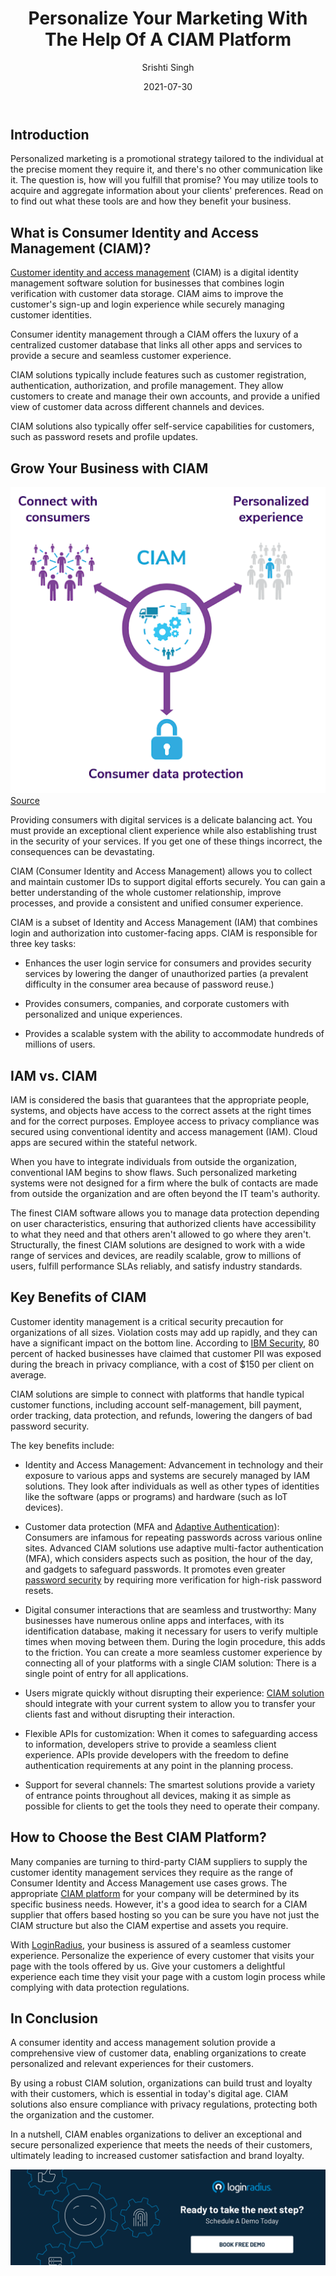 ﻿---
title: "Personalize Your Marketing With The Help Of A CIAM Platform"
date: "2021-07-30"
coverImage: "personalized-marketing.jpg"
tags: ["ciam solution","data security","cx","authentication"]
author: "Srishti Singh"
description: "Personalized marketing is a promotional strategy tailored to the individual at the precise moment they require it, and there's no other communication like it. The question is, how will you fulfill that promise? You may utilize tools to acquire and aggregate information about your clients' preferences. Read on to find out what these tools are and how they benefit your business."
metadescription: "Personalization is the key to success in today’s era. This can be achieved through a CIAM solution. Read on to know more about CIAM and personalized marketing."
metatitle: "How To Achieve Effective Personalized Marketing With CIAM?"
---
## Introduction

Personalized marketing is a promotional strategy tailored to the individual at the precise moment they require it, and there's no other communication like it. The question is, how will you fulfill that promise? You may utilize tools to acquire and aggregate information about your clients' preferences. Read on to find out what these tools are and how they benefit your business.

## What is Consumer Identity and Access Management (CIAM)?

[Customer identity and access management](https://www.loginradius.com/blog/identity/customer-identity-and-access-management/) (CIAM) is a digital identity management software solution for businesses that combines login verification with customer data storage. CIAM aims to improve the customer's sign-up and login experience while securely managing customer identities.

Consumer identity management through a CIAM offers the luxury of a centralized customer database that links all other apps and services to provide a secure and seamless customer experience. 

CIAM solutions typically include features such as customer registration, authentication, authorization, and profile management. They allow customers to create and manage their own accounts, and provide a unified view of customer data across different channels and devices. 

CIAM solutions also typically offer self-service capabilities for customers, such as password resets and profile updates.

## Grow Your Business with CIAM

![personalized-marketing-experience](personalized-marketing-experience.png)
<a rel="nofollow" href="https://groupcis.com/wp-content/uploads/2019/07/CIAM..png">Source</a>

Providing consumers with digital services is a delicate balancing act. You must provide an exceptional client experience while also establishing trust in the security of your services. If you get one of these things incorrect, the consequences can be devastating.

CIAM (Consumer Identity and Access Management) allows you to collect and maintain customer IDs to support digital efforts securely. You can gain a better understanding of the whole customer relationship, improve processes, and provide a consistent and unified consumer experience.

CIAM is a subset of Identity and Access Management (IAM) that combines login and authorization into customer-facing apps. CIAM is responsible for three key tasks:
  
-   Enhances the user login service for consumers and provides security services by lowering the danger of unauthorized parties (a prevalent difficulty in the consumer area because of password reuse.)
    
-   Provides consumers, companies, and corporate customers with personalized and unique experiences.
    
-   Provides a scalable system with the ability to accommodate hundreds of millions of users.
    
## IAM vs. CIAM

IAM is considered the basis that guarantees that the appropriate people, systems, and objects have access to the correct assets at the right times and for the correct purposes. Employee access to privacy compliance was secured using conventional identity and access management (IAM). Cloud apps are secured within the stateful network.

When you have to integrate individuals from outside the organization, conventional IAM begins to show flaws. Such personalized marketing systems were not designed for a firm where the bulk of contacts are made from outside the organization and are often beyond the IT team's authority.

The finest CIAM software allows you to manage data protection depending on user characteristics, ensuring that authorized clients have accessibility to what they need and that others aren't allowed to go where they aren't. Structurally, the finest CIAM solutions are designed to work with a wide range of services and devices, are readily scalable, grow to millions of users, fulfill performance SLAs reliably, and satisfy industry standards.

## Key Benefits of CIAM

Customer identity management is a critical security precaution for organizations of all sizes. Violation costs may add up rapidly, and they can have a significant impact on the bottom line. According to <a rel="nofollow" href="https://www.ibm.com/security/data-breach">IBM Security</a>, 80 percent of hacked businesses have claimed that customer PII was exposed during the breach in privacy compliance, with a cost of $150 per client on average.
  
CIAM solutions are simple to connect with platforms that handle typical customer functions, including account self-management, bill payment, order tracking, data protection, and refunds, lowering the dangers of bad password security.

The key benefits include:

-   Identity and Access Management: Advancement in technology and their exposure to various apps and systems are securely managed by IAM solutions. They look after individuals as well as other types of identities like the software (apps or programs) and hardware (such as IoT devices).
    
-   Customer data protection (MFA and [Adaptive Authentication](https://www.loginradius.com/blog/start-with-identity/adaptive-authentication/)): Consumers are infamous for repeating passwords across various online sites. Advanced CIAM solutions use adaptive multi-factor authentication (MFA), which considers aspects such as position, the hour of the day, and gadgets to safeguard passwords. It promotes even greater [password security](https://www.loginradius.com/blog/engineering/password-security-best-practices-compliance/) by requiring more verification for high-risk password resets.
    
-   Digital consumer interactions that are seamless and trustworthy: Many businesses have numerous online apps and interfaces, with its identification database, making it necessary for users to verify multiple times when moving between them. During the login procedure, this adds to the friction. You can create a more seamless customer experience by connecting all of your platforms with a single CIAM solution: There is a single point of entry for all applications.
    
-   Users migrate quickly without disrupting their experience: [CIAM solution](https://www.loginradius.com/blog/start-with-identity/customer-identity-and-access-management/) should integrate with your current system to allow you to transfer your clients fast and without disrupting their interaction.
    
-   Flexible APIs for customization: When it comes to safeguarding access to information, developers strive to provide a seamless client experience. APIs provide developers with the freedom to define authentication requirements at any point in the planning process.
    
-   Support for several channels: The smartest solutions provide a variety of entrance points throughout all devices, making it as simple as possible for clients to get the tools they need to operate their company.
    
## How to Choose the Best CIAM Platform?

Many companies are turning to third-party CIAM suppliers to supply the customer identity management services they require as the range of Consumer Identity and Access Management use cases grows. The appropriate [CIAM platform](https://www.loginradius.com/blog/start-with-identity/perfect-ciam-platform/) for your company will be determined by its specific business needs. However, it's a good idea to search for a CIAM supplier that offers based hosting so you can be sure you have not just the CIAM structure but also the CIAM expertise and assets you require.
 
With [LoginRadius](https://www.loginradius.com/), your business is assured of a seamless customer experience. Personalize the experience of every customer that visits your page with the tools offered by us. Give your customers a delightful experience each time they visit your page with a custom login process while complying with data protection regulations.

## In Conclusion

A consumer identity and access management solution provide a comprehensive view of customer data, enabling organizations to create personalized and relevant experiences for their customers. 

By using a robust CIAM solution, organizations can build trust and loyalty with their customers, which is essential in today's digital age. CIAM solutions also ensure compliance with privacy regulations, protecting both the organization and the customer. 

In a nutshell, CIAM enables organizations to deliver an exceptional and secure personalized experience that meets the needs of their customers, ultimately leading to increased customer satisfaction and brand loyalty.

[![book-a-demo-Consultation](../../assets/book-a-demo-loginradius.png)](https://www.loginradius.com/book-a-demo/)
